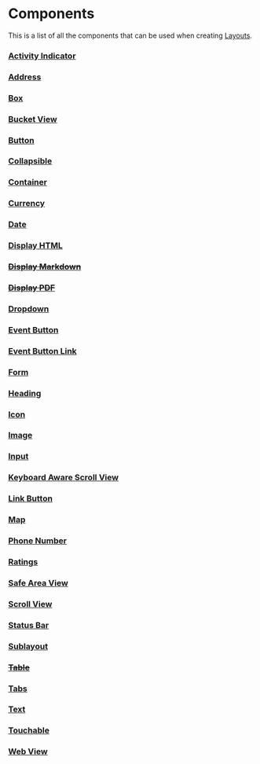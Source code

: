 # Components

This is a list of all the components that can be used when creating [Layouts](LAYOUTS.md).


### [Activity Indicator](../src/views/components/activity-indicator/ACTIVITY_INDICATOR.md)

### [Address](../src/views/components/address/ADDRESS.md)

### [Box](../src/views/components/box/BOX.md)

### [Bucket View](../src/views/components/bucket-view/BUCKET_VIEW.md)

### [Button](../src/views/components/button/BUTTON.md)

### [Collapsible](../src/views/components/collapsible/COLLAPSIBLE.md)

### [Container](../src/views/components/container/CONTAINER.md)

### [Currency](../src/views/components/currency/CURRENCY.md)

### [Date](../src/views/components/date/DATE.md)

### [Display HTML](../src/views/components/display-html/DISPLAY_HTML.md)

### [~~Display Markdown~~](../src/views/components/display-markdown/DISPLAY_MARKDOWN.md)

### [~~Display PDF~~](../src/views/components/display-pdf/DISPLAY_PDF.md)

### [Dropdown](../src/views/components/dropdown/DROPDOWN.md)

### [Event Button](../src/views/components/event-button/EVENT_BUTTON.md)

### [Event Button Link](../src/views/components/event-button-link/EVENT_BUTTON_LINK.md)

### [Form](../src/views/components/form/FORM.md)

### [Heading](../src/views/components/heading/HEADING.md)

### [Icon](../src/views/components/icon/ICON.md)

### [Image](../src/views/components/image/IMAGE.md)

### [Input](../src/views/components/input/INPUT.md)

### [Keyboard Aware Scroll View](../src/views/components/keyboard-aware-scroll-view/KEYBOARD_AWARE_SCROLL_VIEW.md)

### [Link Button](../src/views/components/link-button/LINK_BUTTON.md)

### [Map](../src/views/components/map/MAP.md)

### [Phone Number](../src/views/components/phone-number/PHONE_NUMBER.md)

### [Ratings](../src/views/components/ratings/RATINGS.md)

### [Safe Area View](../src/views/components/safe-area-view/SAFE_AREA_VIEW.md)

### [Scroll View](../src/views/components/scroll-view/SCROLL_VIEW.md)

### [Status Bar](../src/views/components/status-bar/STATUS_BAR.md)

### [Sublayout](../src/views/components/sublayout/SUBLAYOUT.md)

### [~~Table~~](../src/views/components/table/TABLE.md)

### [Tabs](../src/views/components/tabs/TABS.md)

### [Text](../src/views/components/text/TEXT.md)

### [Touchable](../src/views/components/toachable/TOUCHABLE.md)

### [Web View](../src/views/components/web-view/WEB_VIEW.md)
